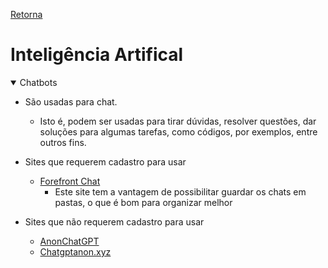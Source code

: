 [Retorna](../README.md)

# Inteligência Artifical

<details open>
    <summary>Chatbots</summary>

- São usadas para chat.
  - Isto é, podem ser usadas para tirar dúvidas, resolver questões, dar soluções para algumas tarefas, como códigos, por exemplos, entre outros fins.

- Sites que requerem cadastro para usar
  - [Forefront Chat](https://chat.forefront.ai/)
    - Este site tem a vantagem de possibilitar guardar os chats em pastas, o que é bom para organizar melhor
- Sites que não requerem cadastro para usar
  - [AnonChatGPT](https://anonchatgpt.com/)
  - [Chatgptanon.xyz](https://www.chatgptanon.xyz/)
</details>